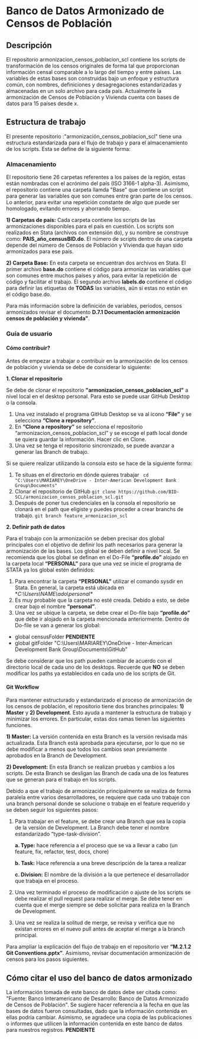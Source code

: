# Banco de Datos Armonizado de Censos de Población

## Descripción
El repositorio armonizacion_censos_poblacion_scl contiene los scripts de transformación de los censos originales de forma 
tal que proporcionan información censal comparable a lo largo del tiempo y entre países.
Las variables de estas bases son construidas bajo un enfoque y estructura común, con nombres, definiciones y desagregaciones 
estandarizadas y almacenadas en un solo archivo para cada país. Actualmente la armonización de Censos de Población y Vivienda 
cuenta con bases de datos para 15 países desde x.

## Estructura de trabajo
El presente repositorio :"armonización_censos_poblacion_scl" tiene una estructura estandarizada para el flujo de trabajo y para
el almacenamiento de los scripts. Esta se define de la siguiente forma:

### Almacenamiento 

El repositorio tiene 26 carpetas referentes a los países de la región, estas están nombradas con el acrónimo del país (ISO 3166-1 alpha-3).
Asimismo, el repositorio contiene una carpeta llamda "Base" que contiene un script para generar las variables que son comunes entre gran parte
de los censos. Lo anterior, para evitar una repetición constante de algo que puede ser homologado, evitando errores y ahorrando tiempo.

**1) Carpetas de país:** Cada carpeta contiene los scripts de las armonizaciones disponibles para el país en cuestión. Los scripts son
realizados en Stata (archivos con extensión do), y su nombre se construye como: **PAIS_año_censusBID.do**. El número de scripts dentro de una 
carpeta depende del número de Censos de Población y Vivienda que hayan sido armonizados para ese país.

**2) Carpeta Base:** En esta carpeta se encuentran dos archivos en Stata. El primer archivo **base.do** contiene el código para armonizar las 
variables que son comunes entre muchos países y años, para evitar la repetición de código y facilitar el trabajo. 
El segundo archivo **labels.do** contiene el código para definir las etiquetas de **TODAS** las variables, aún si estas no están en el código 
base.do. 

Para más información sobre la definición de variables, periodos, censos armonizados revisar el documento **D.7.1 Documentación armonización 
censos de población y vivienda"**.

### Guía de usuario

#### Cómo contribuir?

Antes de empezar a trabajar o contribuir en la armonización de los censos de población y vivienda se debe de considerar lo siguiente:

**1. Clonar el repositorio**

Se debe de clonar el repositorio **"armonizacion_censos_poblacion_scl"** a nivel local en el desktop personal. Para esto se puede usar GitHub
Desktop o la consola. 

1. Una vez instalado el programa GitHub Desktop se va al icono **“File”** y se selecciona **“Clone a repository”**.
2. En **“Clone a repository”** se selecciona el repositorio “armonizacion_censos_poblacion_scl” y se escoge el path local donde se quiera guardar la información. Hacer clic en Clone. 
3. Una vez se tenga el repositorio sincronizado, se puede avanzar a generar las Branch de trabajo.

Si se quiere realizar utilizando la consola esto se hace de la siguiente forma: 

1. Te situas en el directorio en dónde quieres trabajar
``` cd "C:\Users\MARIAREY\OneDrive - Inter-American Development Bank Group\Documents"``` 
2. Clonar el repositorio de GitHub 
```git clone https://github.com/BID-SCL/armonizacion_censos_poblacion_scl.git```
3. Después de poner tus credenciales en la consola el repositorio se clonará en el path que eligiste y puedes proceder a crear branchs de trabajo.
```git branch feature_armonizacion_scl```

**2. Definir path de datos**

Para el trabajo con la armonización se deben precisar dos global principales con el objetivo de definir los path necesarios para generar la armonización de las bases. Los global se deben
definir a nivel local. Se recomienda que los global se definan en el Do-File **“profile.do”** alojado en la carpeta local **“PERSONAL”** para que una vez se inicie el programa de STATA ya 
los global estén definidos:

1.	Para encontrar la carpeta **“PERSONAL”** utilizar el comando sysdir en Stata. En general, la carpeta está ubicada en **C:\Users\NAME\ado\personal\**
2.	Es muy probable que la carpeta no esté creada. Debido a esto, se debe crear bajo el nombre **“personal”**.
3.	Una vez se ubique la carpeta, se debe crear el Do-file bajo **“profile.do”** que debe ir alojado en la carpeta mencionada anteriormente. Dentro de Do-file se van a generar los global:

* global censusFolder **PENDIENTE**
* global gitFolder "C:\Users\MARIAREY\OneDrive - Inter-American Development Bank Group\Documents\GitHub"

Se debe considerar que los path pueden cambiar de acuerdo con el directorio local de cada uno de los desktops. 
Recuerde que **NO** se deben modificar los paths ya establecidos en cada uno de los scripts de Git.

#### Git Workflow

Para mantener estructurado y estandarizado el proceso de armonización de los censos de población, el repositorio tiene dos branches principales: **1) Master**
y **2) Development**. Esto ayuda a mantener la estructura de trabajo y minimizar los errores. En particular, estas dos ramas tienen las siguientes funciones.

**1) Master:** La versión contenida en esta Branch es la versión revisada más actualizada. Esta Branch está aprobada para ejecutarse, por lo que no se debe modificar a menos que todos los cambios sean previamente aprobados en la Branch de Development. 

**2) Development:** En esta Branch se realizan pruebas y cambios a los scripts. De esta Branch se desligan las Branch de cada una de los features que se generan para el trabajo en los scripts. 

Debido a que el trabajo de armonización principalmente se realiza de forma paralela entre varios desarrolladores, se requiere que cada uno trabaje con una branch personal donde se solucione o trabaje en el feature requerido y se deben seguir los siguientes pasos: 

1) Para trabajar en el feature, se debe crear una Branch que sea la copia de la versión de Development. La Branch debe tener el nombre estandarizado “type-task-division”.

   **a.	Type:** hace referencia a el proceso que se va a llevar a cabo (un feature, fix, refactor, test, docs, chore)
    
   **b.	Task:** Hace referencia a una breve descripción de la tarea a realizar
    
   **c.	Division:** El nombre de la división a la que pertenece el desarrollador que trabaja en el proceso. 
    
2) Una vez terminado el proceso de modificación o ajuste de los scripts se debe realizar el pull request para realizar el merge. Se debe tener en cuenta que el merge siempre se debe solicitar para realiza en la Branch de Development. 
3) Una vez se realiza la solitud de merge, se revisa y verifica que no existan errores en el nuevo pull antes de aceptar el merge a la branch principal. 

Para ampliar la explicación del flujo de trabajo en el repositorio ver **“M.2.1.2 Git Conventions.pptx”**.
Asimismo, revisar documentación armonización de censos para los pasos siguientes.

## Cómo citar el uso del banco de datos armonizado
La información tomada de este banco de datos debe ser citada como:
"Fuente: Banco Interamericano de Desarrollo: Banco de Datos Armonizado de Censos de Población". Se sugiere hacer referencia a la fecha en que las bases de datos fueron consultadas, dado que la información contenida en ellas podría cambiar. Asimismo, se agradece una copia de las publicaciones o informes que utilicen la información contenida en este banco de datos para nuestros registros. **PENDIENTE**
